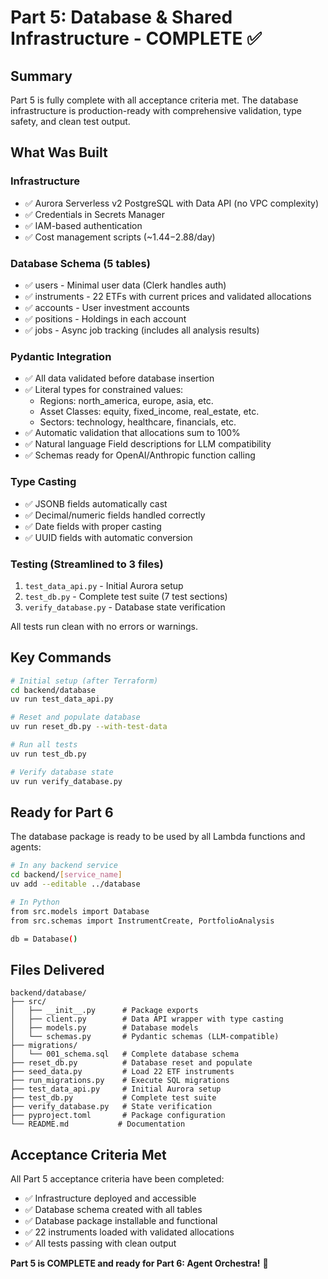 # Part 5: Database & Shared Infrastructure - COMPLETE ✅

## Summary
Part 5 is fully complete with all acceptance criteria met. The database infrastructure is production-ready with comprehensive validation, type safety, and clean test output.

## What Was Built

### Infrastructure
- ✅ Aurora Serverless v2 PostgreSQL with Data API (no VPC complexity)
- ✅ Credentials in Secrets Manager
- ✅ IAM-based authentication
- ✅ Cost management scripts (~$1.44-$2.88/day)

### Database Schema (5 tables)
- ✅ users - Minimal user data (Clerk handles auth)
- ✅ instruments - 22 ETFs with current prices and validated allocations
- ✅ accounts - User investment accounts
- ✅ positions - Holdings in each account
- ✅ jobs - Async job tracking (includes all analysis results)

### Pydantic Integration
- ✅ All data validated before database insertion
- ✅ Literal types for constrained values:
  - Regions: north_america, europe, asia, etc.
  - Asset Classes: equity, fixed_income, real_estate, etc.
  - Sectors: technology, healthcare, financials, etc.
- ✅ Automatic validation that allocations sum to 100%
- ✅ Natural language Field descriptions for LLM compatibility
- ✅ Schemas ready for OpenAI/Anthropic function calling

### Type Casting
- ✅ JSONB fields automatically cast
- ✅ Decimal/numeric fields handled correctly
- ✅ Date fields with proper casting
- ✅ UUID fields with automatic conversion

### Testing (Streamlined to 3 files)
1. `test_data_api.py` - Initial Aurora setup
2. `test_db.py` - Complete test suite (7 test sections)
3. `verify_database.py` - Database state verification

All tests run clean with no errors or warnings.

## Key Commands

```bash
# Initial setup (after Terraform)
cd backend/database
uv run test_data_api.py

# Reset and populate database
uv run reset_db.py --with-test-data

# Run all tests
uv run test_db.py

# Verify database state
uv run verify_database.py
```

## Ready for Part 6

The database package is ready to be used by all Lambda functions and agents:

```bash
# In any backend service
cd backend/[service_name]
uv add --editable ../database

# In Python
from src.models import Database
from src.schemas import InstrumentCreate, PortfolioAnalysis

db = Database()
```

## Files Delivered

```
backend/database/
├── src/
│   ├── __init__.py      # Package exports
│   ├── client.py        # Data API wrapper with type casting
│   ├── models.py        # Database models
│   └── schemas.py       # Pydantic schemas (LLM-compatible)
├── migrations/
│   └── 001_schema.sql   # Complete database schema
├── reset_db.py          # Database reset and populate
├── seed_data.py         # Load 22 ETF instruments
├── run_migrations.py    # Execute SQL migrations
├── test_data_api.py     # Initial Aurora setup
├── test_db.py           # Complete test suite
├── verify_database.py   # State verification
├── pyproject.toml       # Package configuration
└── README.md           # Documentation
```

## Acceptance Criteria Met

All Part 5 acceptance criteria have been completed:
- ✅ Infrastructure deployed and accessible
- ✅ Database schema created with all tables
- ✅ Database package installable and functional
- ✅ 22 instruments loaded with validated allocations
- ✅ All tests passing with clean output

**Part 5 is COMPLETE and ready for Part 6: Agent Orchestra!** 🚀
